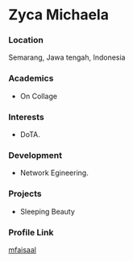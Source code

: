 # Zyca Michaela
### Location

Semarang, Jawa tengah, Indonesia

### Academics

- On Collage

### Interests

- DoTA.

### Development

- Network Egineering.

### Projects

- Sleeping Beauty

### Profile Link

[mfaisaal](https://github.com/mfaisaal)

